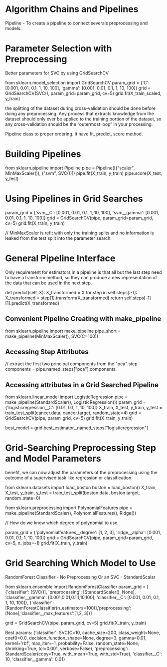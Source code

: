 # Algorithm Chains and Pipelines
Pipeline - To create a pipeline to connect severals preprocessing and models.

# Parameter Selection with Preprocessing
Better parameters for SVC by using GridSearchCV

from sklearn.model_selection import GridSearchCV
param_grid = {'C': [0.001, 0.01, 0.1, 1, 10, 100], 'gamma': [0.001, 0.01, 0.1, 1, 10, 100]}
grid = GridSearchCV(SVC(), param_grid=param_grid, cv=5)
grid.fit(X_train_scaled, y_train)

the splitting of the dataset during cross-validation should be done before doing any preprocessing.
Any process that extracts knowledge from the dataset should only ever be applied to the training portion of the dataset, so any cross-validation should be the “outermost loop” in your processing.

Pipeline class to proper ordering. It have fit, predict, score method.

# Building Pipelines
from sklearn.pipeline import Pipeline
pipe = Pipeline([("scaler", MinMaxScaler()), ("svm", SVC())])
pipe.fit(X_train, y_train)
pipe.score(X_test, y_test)

# Using Pipelines in Grid Searches
param_grid = {'svm__C': [0.001, 0.01, 0.1, 1, 10, 100], 'svm__gamma': [0.001, 0.01, 0.1, 1, 10, 100]}
grid = GridSearchCV(pipe, param_grid=param_grid, cv=5)
grid.fit(X_train, y_train)

// MinMaxScaler is refit with only the training splits and no information is leaked from the test split into the parameter search.

# General Pipeline Interface
Only requirement for estimators in a pipeline is that all but the last step need to have a transform method, so they can produce a new representation of the data that can be used in the next step.

def predict(self, X):
    X_transformed = X
    for step in self.steps[:-1]:
        X_transformed = step[1].transform(X_transformed)
    return self.steps[-1][1].predict(X_transformed)

## Convenient Pipeline Creating with make_pipeline
from sklearn.pipeline import make_pipeline
pipe_short = make_pipeline(MinMaxScaler(), SVC(C=100))

## Accessing Step Attributes
// extract the first two principal components from the "pca" step
components = pipe.named_steps["pca"].components_

## Accessing attributes in a Grid Searched Pipeline
from sklearn.linear_model import LogisticRegression
pipe = make_pipeline(StandardScaler(), LogisticRegression())
param_grid = {'logisticregression__C': [0.01, 0.1, 1, 10, 100]}
X_train, X_test, y_train, y_test = train_test_split(cancer.data, cancer.target, random_state=4)
grid = GridSearchCV(pipe, param_grid, cv=5)
grid.fit(X_train, y_train)

best_model = grid.best_estimator_.named_steps["logisticregression"]

# Grid-Searching Preprocessing Step and Model Parameters
benefit, we can now adjust the parameters of the preprocessing using the outcome of a supervised task like regression or classification. 

from sklearn.datasets import load_boston
boston = load_boston()
X_train, X_test, y_train, y_test = train_test_split(boston.data, boston.target, random_state=0)

from sklearn.preprocessing import PolynomialFeatures
pipe = make_pipeline(StandardScaler(), PolynomialFeatures(), Ridge())

// How do we know which degree of polynomial to use.

param_grid = {'polynomialfeatures__degree': [1, 2, 3], 'ridge__alpha': [0.001, 0.01, 0.1, 1, 10, 100]}
grid = GridSearchCV(pipe, param_grid=param_grid, cv=5, n_jobs=-1)
grid.fit(X_train, y_train)

# Grid Searching Which Model to Use
RandomForest Classifier - No Preprocessing Or an SVC - StandardScalar

from sklearn.ensemble import RandomForestClassifier
param_grid = [
{'classifier': [SVC()], 'preprocessing': [StandardScaler(), None], 'classifier__gamma': [0.001,0.01,0.1,1,10,100],
            'classifier__C': [0.001, 0.01, 0.1, 1, 10, 100]},
{'classifier':[RandomForestClassifier(n_estimators=100)],'preprocessing':[None],'classifier__max_features':[1,2, 3]}]

grid = GridSearchCV(pipe, param_grid, cv=5)
grid.fit(X_train, y_train)

Best params: {'classifier':
SVC(C=10, cache_size=200, class_weight=None, coef0=0.0,
decision_function_shape=None, degree=3, gamma=0.01, kernel='rbf',
max_iter=-1, probability=False, random_state=None, shrinking=True,
tol=0.001, verbose=False),
'preprocessing':
StandardScaler(copy=True, with_mean=True, with_std=True),
'classifier__C': 10, 'classifier__gamma': 0.01}